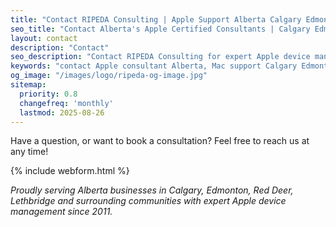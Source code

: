 ```yaml
---
title: "Contact RIPEDA Consulting | Apple Support Alberta Calgary Edmonton"
seo_title: "Contact Alberta's Apple Certified Consultants | Calgary Edmonton Red Deer"
layout: contact
description: "Contact"
seo_description: "Contact RIPEDA Consulting for expert Apple device management across Alberta. Serving Calgary, Edmonton, Red Deer with Mac support, iPad management, and Apple IT solutions."
keywords: "contact Apple consultant Alberta, Mac support Calgary Edmonton, Apple IT services Alberta, Red Deer Apple support, Alberta Apple certified consultant"
og_image: "/images/logo/ripeda-og-image.jpg"
sitemap:
  priority: 0.8
  changefreq: 'monthly'
  lastmod: 2025-08-26
---
```


Have a question, or want to book a consultation? Feel free to reach us at any time!

{% include webform.html %}

*Proudly serving Alberta businesses in Calgary, Edmonton, Red Deer, Lethbridge and surrounding communities with expert Apple device management since 2011.*